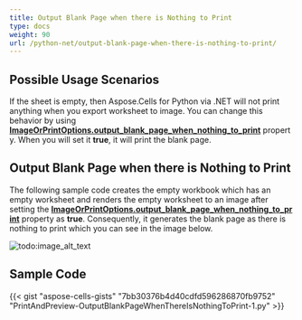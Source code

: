 ```yaml
---
title: Output Blank Page when there is Nothing to Print
type: docs
weight: 90
url: /python-net/output-blank-page-when-there-is-nothing-to-print/
---
```


## **Possible Usage Scenarios**

If the sheet is empty, then Aspose.Cells for Python via .NET will not print anything when you export worksheet to image. You can change this behavior by using [**ImageOrPrintOptions.output_blank_page_when_nothing_to_print**](https://reference.aspose.com/cells/python-net/aspose.cells.rendering/imageorprintoptions/output_blank_page_when_nothing_to_print) property. When you will set it **true**, it will print the blank page.

## **Output Blank Page when there is Nothing to Print**

The following sample code creates the empty workbook which has an empty worksheet and renders the empty worksheet to an image after setting the [**ImageOrPrintOptions.output_blank_page_when_nothing_to_print**](https://reference.aspose.com/cells/python-net/aspose.cells.rendering/imageorprintoptions/output_blank_page_when_nothing_to_print) property as **true**. Consequently, it generates the blank page as there is nothing to print which you can see in the image below.

![todo:image_alt_text](1.png)

## **Sample Code**

{{< gist "aspose-cells-gists" "7bb30376b4d40cdfd596286870fb9752" "PrintAndPreview-OutputBlankPageWhenThereIsNothingToPrint-1.py" >}}

